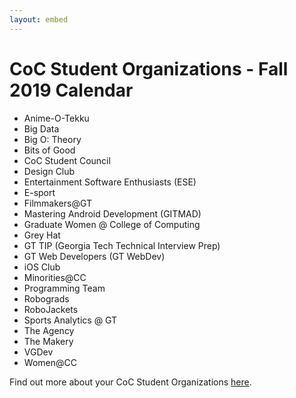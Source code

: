 ```yaml
---
layout: embed
---
```

# CoC Student Organizations - Fall 2019 Calendar
<ul>
<li>Anime-O-Tekku</li>
<li>Big Data</li>
<li>Big O: Theory</li>
<li>Bits of Good</li>
<li>CoC Student Council</li>
<li>Design Club</li>
<li>Entertainment Software Enthusiasts (ESE)</li>
<li>E-sport</li>
<li>Filmmakers@GT</li>
<li>Mastering Android Development (GITMAD)</li>
<li>Graduate Women @ College of Computing</li>
<li>Grey Hat</li>
<li>GT TIP (Georgia Tech Technical Interview Prep)</li>
<li>GT Web Developers (GT WebDev)</li>
<li>iOS Club</li>
<li>Minorities@CC</li>
<li>Programming Team</li>
<li>Robograds</li>
<li>RoboJackets</li>
<li>Sports Analytics @ GT</li>
<li>The Agency</li>
<li>The Makery</li>
<li>VGDev</li>
<li>Women@CC</li>
</ul>
Find out more about your CoC Student Organizations <a href="https://www.cc.gatech.edu/content/student-organizations">here</a>.
